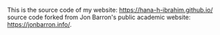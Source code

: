 This is the source code of my website: https://hana-h-ibrahim.github.io/
source code forked from Jon Barron's public academic website: https://jonbarron.info/.
